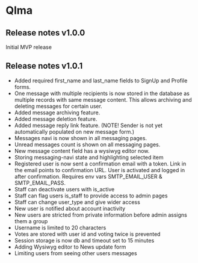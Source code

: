 # Qlma

## Release notes v1.0.0
Initial MVP release

## Release notes v1.0.1
- Added required first_name and last_name fields to SignUp and Profile forms.
- One message with multiple recipients is now stored in the database as multiple records with same message content. This allows archiving and deleting messages for certain user.
- Added message archiving feature.
- Added message deletion feature.
- Added message reply link feature. (NOTE! Sender is not yet automatically populated on new message form.)
- Messages navi is now shown in all messaging pages.
- Unread messages count is shown on all messaging pages.
- New message content field has a wysiwyg editor now. 
- Storing messaging-navi state and highlighting selected item
- Registered user is now sent a confirmation email with a token. Link in the email points to confirmation URL. User is activated and logged in after confirmation. Requires env vars SMTP_EMAIL_USER & SMTP_EMAIL_PASS.
- Staff can deactivate users with is_active
- Staff can flag users is_staff to provide access to admin pages
- Staff can change user_type and give wider access
- New user is notified about account inactivity
- New users are stricted from private information before admin assigns them a group
- Username is limited to 20 characters
- Votes are stored with user id and voting twice is prevented
- Session storage is now db and timeout set to 15 minutes
- Adding Wysiwyg editor to News update form
- Limiting users from seeing other users messages


